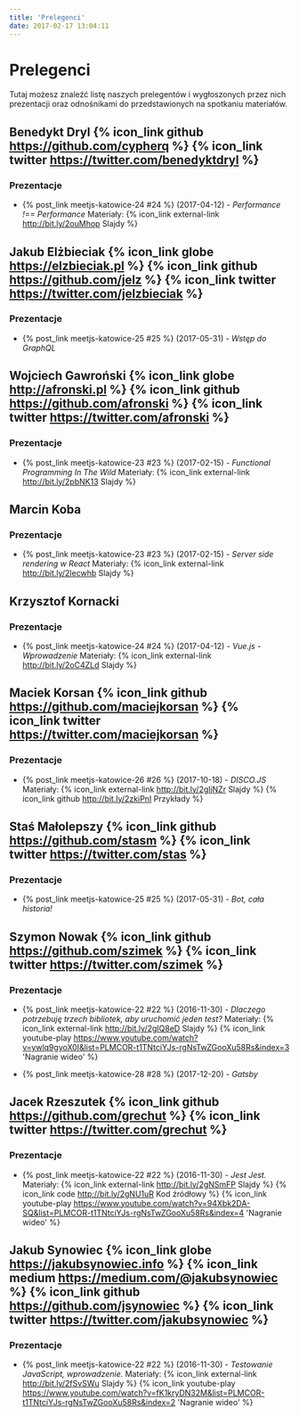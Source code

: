 ```yaml
---
title: 'Prelegenci'
date: 2017-02-17 13:04:11
---
```

# Prelegenci

Tutaj możesz znaleźć listę naszych prelegentów i wygłoszonych przez nich prezentacji oraz odnośnikami do przedstawionych na spotkaniu materiałów.

## Benedykt Dryl {% icon_link github https://github.com/cypherq %} {% icon_link twitter https://twitter.com/benedyktdryl %}

### Prezentacje

* {% post_link meetjs-katowice-24 #24 %} (2017-04-12) - *Performance !== Performance*
Materiały: {% icon_link external-link http://bit.ly/2ouMhop Slajdy %}

## Jakub Elżbieciak {% icon_link globe https://elzbieciak.pl %} {% icon_link github https://github.com/jelz %} {% icon_link twitter https://twitter.com/jelzbieciak %}

### Prezentacje

* {% post_link meetjs-katowice-25 #25 %} (2017-05-31) - *Wstęp do GraphQL*

## Wojciech Gawroński {% icon_link globe http://afronski.pl %} {% icon_link github https://github.com/afronski %} {% icon_link twitter https://twitter.com/afronski %}

### Prezentacje

* {% post_link meetjs-katowice-23 #23 %} (2017-02-15) - *Functional Programming In The Wild*
Materiały: {% icon_link external-link http://bit.ly/2pbNK13 Slajdy %}

## Marcin Koba

### Prezentacje

* {% post_link meetjs-katowice-23 #23 %} (2017-02-15) - *Server side rendering w React*
Materiały: {% icon_link external-link http://bit.ly/2lecwhb Slajdy %}

## Krzysztof Kornacki

### Prezentacje

* {% post_link meetjs-katowice-24 #24 %} (2017-04-12) - *Vue.js - Wprowadzenie*
Materiały: {% icon_link external-link http://bit.ly/2oC4ZLd Slajdy %}

## Maciek Korsan {% icon_link github https://github.com/maciejkorsan %} {% icon_link twitter https://twitter.com/maciejkorsan %}

### Prezentacje

* {% post_link meetjs-katowice-26 #26 %} (2017-10-18) - *DISCO.JS*
Materiały: {% icon_link external-link http://bit.ly/2gljNZr Slajdy %} {% icon_link github http://bit.ly/2zkiPnI Przykłady %}

## Staś Małolepszy {% icon_link github https://github.com/stasm %} {% icon_link twitter https://twitter.com/stas %}

### Prezentacje

* {% post_link meetjs-katowice-25 #25 %} (2017-05-31) - *Bot, cała historia!*

## Szymon Nowak {% icon_link github https://github.com/szimek %} {% icon_link twitter https://twitter.com/szimek %}

### Prezentacje

* {% post_link meetjs-katowice-22 #22 %} (2016-11-30) - *Dlaczego potrzebuję trzech bibliotek, aby uruchomić jeden test?*
Materiały: {% icon_link external-link http://bit.ly/2gIQ8eD Slajdy %} {% icon_link youtube-play https://www.youtube.com/watch?v=ywlq9gyoX0I&list=PLMCOR-t1TNtciYJs-rgNsTwZGooXu58Rs&index=3 'Nagranie wideo' %}

* {% post_link meetjs-katowice-28 #28 %} (2017-12-20) - *Gatsby*

## Jacek Rzeszutek {% icon_link github https://github.com/grechut %} {% icon_link twitter https://twitter.com/grechut %}

### Prezentacje

* {% post_link meetjs-katowice-22 #22 %} (2016-11-30) - *Jest Jest.*
Materiały: {% icon_link external-link http://bit.ly/2gNSmFP Slajdy %} {% icon_link code http://bit.ly/2gNU1uR Kod źródłowy %} {% icon_link youtube-play https://www.youtube.com/watch?v=94Xbk2DA-SQ&list=PLMCOR-t1TNtciYJs-rgNsTwZGooXu58Rs&index=4 'Nagranie wideo' %}

## Jakub Synowiec {% icon_link globe https://jakubsynowiec.info %} {% icon_link medium https://medium.com/@jakubsynowiec %} {% icon_link github https://github.com/jsynowiec %} {% icon_link twitter https://twitter.com/jakubsynowiec %}

### Prezentacje

* {% post_link meetjs-katowice-22 #22 %} (2016-11-30) - *Testowanie JavaScript, wprowadzenie.*
Materiały: {% icon_link external-link http://bit.ly/2fSvSWu Slajdy %} {% icon_link youtube-play https://www.youtube.com/watch?v=fK1kryDN32M&list=PLMCOR-t1TNtciYJs-rgNsTwZGooXu58Rs&index=2 'Nagranie wideo' %}
